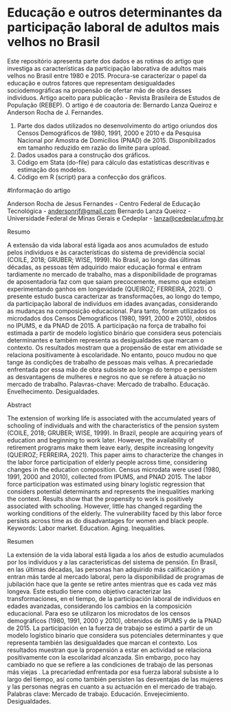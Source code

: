 # Educação e outros determinantes da participação laboral de adultos mais velhos no Brasil

Este repositório apresenta parte dos dados e as rotinas do artigo que investiga as características da participação laborativa de adultos mais velhos no Brasil entre 1980 e 2015. Procura-se caracterizar o papel da educação e outros fatores que representam desigualdades sociodemográficas na propensão de ofertar mão de obra desses indivíduos. Artigo aceito para publicação - Revista Brasileira de Estudos de População (REBEP). O artigo é de coautoria de: Bernardo Lanza Queiroz e Anderson Rocha de J. Fernandes.

1. Parte dos dados utilizados no desenvolvimento do artigo oriundos dos Censos Demográficos de 1980, 1991, 2000 e 2010 e da Pesquisa Nacional por Amostra de Domicílios (PNAD) de 2015. Disponibilizados em tamanho reduzido em razão do limite para upload.
2. Dados usados para a construção dos gráficos.
3. Código em Stata (do-file) para cálculo das estatísticas descritivas e estimação dos modelos.
4. Código em R (script) para a confecção dos gráficos.

#Informação do artigo

Anderson Rocha de Jesus Fernandes - Centro Federal de Educação Tecnológica - andersonrjf@gmail.com
Bernardo Lanza Queiroz - Universidade Federal de Minas Gerais e Cedeplar - lanza@cedeplar.ufmg.br

Resumo

A extensão da vida laboral está ligada aos anos acumulados de estudo pelos indivíduos e às características do sistema de previdência social (COILE, 2018; GRUBER; WISE, 1999). No Brasil, ao longo das últimas décadas, as pessoas têm adquirido maior educação formal e entram tardiamente no mercado de trabalho, mas a disponibilidade de programas de aposentadoria faz com que saiam precocemente, mesmo que estejam experimentando ganhos em longevidade (QUEIROZ; FERREIRA, 2021). O presente estudo busca caracterizar as transformações, ao longo do tempo, da participação laboral de indivíduos em idades avançadas, considerando as mudanças na composição educacional. Para tanto, foram utilizados os microdados dos Censos Demográficos (1980, 1991, 2000 e 2010), obtidos no IPUMS, e da PNAD de 2015. A participação na força de trabalho foi estimada a partir de modelo logístico binário que considera seus potenciais determinantes e também representa as desigualdades que marcam o contexto. Os resultados mostram que a propensão de estar em atividade se relaciona positivamente à escolaridade. No entanto, pouco mudou no que tange às condições de trabalho de pessoas mais velhas. A precariedade enfrentada por essa mão de obra subsiste ao longo do tempo e persistem as desvantagens de mulheres e negros no que se refere à atuação no mercado de trabalho.
Palavras-chave: Mercado de trabalho. Educação. Envelhecimento. Desigualdades.

Abstract

The extension of working life is associated with the accumulated years of schooling of individuals and with the characteristics of the pension system (COILE, 2018; GRUBER; WISE, 1999). In Brazil, people are acquiring years of education and beginning to work later. However, the availability of retirement programs make them leave early, despite increasing longevity (QUEIROZ; FERREIRA, 2021). This paper aims to characterize the changes in the labor force participation of elderly people across time, considering changes in the education composition. Census microdata were used (1980, 1991, 2000 and 2010), collected from IPUMS, and PNAD 2015. The labor force participation was estimated using binary logistic regression that considers potential determinants and represents the inequalities marking the context. Results show that the propensity to work is positively associated with schooling. However, little has changed regarding the working conditions of the elderly. The vulnerability faced by this labor force persists across time as do disadvantages for women and black people.
Keywords: Labor market. Education. Aging. Inequalities.

Resumen

La extensión de la vida laboral está ligada a los años de estudio acumulados por los individuos y a las características del sistema de pensión. En Brasil, en las últimas décadas, las personas han adquirido más calificación y entran más tarde al mercado laboral, pero la disponibilidad de programas de jubilación hace que la gente se retire antes mientras que es cada vez más longeva. Este estudio tiene como objetivo caracterizar las transformaciones, en el tiempo, de la participación laboral de individuos en edades avanzadas, considerando los cambios en la composición educacional. Para eso se utilizaron los microdatos de los censos demográficos (1980, 1991, 2000 y 2010), obtenidos de IPUMS y de la PNAD de 2015. La participación en la fuerza de trabajo se estimó a partir de un modelo logístico binario que considera sus potenciales determinantes y que representa también las desigualdades que marcan el contexto. Los resultados muestran que la propensión a estar en actividad se relaciona positivamente con la escolaridad alcanzada. Sin embargo, poco hay cambiado no que se refiere a las condiciones de trabajo de las personas más viejas  . La precariedad enfrentada por esa fuerza laboral subsiste a lo largo del tiempo, así como también persisten las desventajas de las mujeres y las personas negras en cuanto a su actuación en el mercado de trabajo. 
Palabras clave: Mercado de trabajo. Educación. Envejecimiento. Desigualdades.
